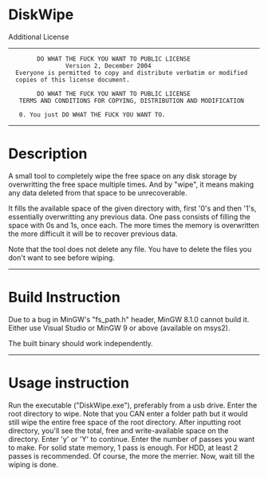 # DiskWipe

Additional License
______________________________________________________________________
            DO WHAT THE FUCK YOU WANT TO PUBLIC LICENSE 
                    Version 2, December 2004
 	  Everyone is permitted to copy and distribute verbatim or modified 
	  copies of this license document.
    
            DO WHAT THE FUCK YOU WANT TO PUBLIC LICENSE 
       TERMS AND CONDITIONS FOR COPYING, DISTRIBUTION AND MODIFICATION 
   
       0. You just DO WHAT THE FUCK YOU WANT TO.
 ______________________________________________________________________

# Description
A small tool to completely wipe the free space on any disk storage by overwritting the free space multiple times.
And by "wipe", it means making any data deleted from that space to be unrecoverable.

It fills the available space of the given directory with, first '0's and then '1's, essentially overwritting any 
previous data. One pass consists of filling the space with 0s and 1s, once each. The more times the memory is 
overwritten the more difficult it will be to recover previous data.

Note that the tool does not delete any file. You have to delete the files you don't want to see before wiping.
_________________________________________________________________________________________________________________

# Build Instruction
Due to a bug in MinGW's "fs_path.h" header, MinGW 8.1.0 cannot build it. Either use Visual Studio or MinGW 9 or 
above (available on msys2).

The built binary should work independently.
_________________________________________________________________________________________________________________

# Usage instruction
Run the executable ("DiskWipe.exe"), preferably from a usb drive. Enter the root directory to wipe. Note that you
CAN enter a folder path but it would still wipe the entire free space of the root directory. After inputting root
directory, you'll see the total, free and write-available space on the directory. Enter 'y' or 'Y' to continue. 
Enter the number of passes you want to make. For solid state memory, 1 pass is enough. For HDD, at least 2 passes
is recommended. Of course, the more the merrier. Now, wait till the wiping is done.

